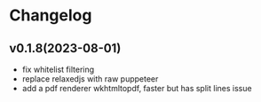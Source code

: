 # Changelog

## v0.1.8(2023-08-01)
- fix whitelist filtering
- replace relaxedjs with raw puppeteer
- add a pdf renderer wkhtmltopdf, faster but has split lines issue